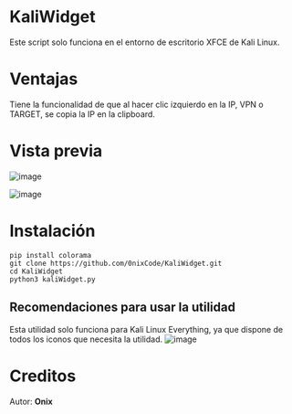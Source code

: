 # KaliWidget

Este script solo funciona en el entorno de escritorio XFCE de Kali Linux.

# Ventajas

Tiene la funcionalidad de que al hacer clic izquierdo en la IP, VPN o TARGET, se copia la IP en la clipboard.

# Vista previa
![image](https://github.com/0nixCode/KaliWidget/assets/31325020/27c90733-a78d-4846-80c8-99468bc954b3)

![image](https://github.com/0nixCode/KaliWidget/assets/31325020/6bc96cf1-fa0c-407f-8d09-f2dc0b37e5af)

# Instalación
```
pip install colorama
git clone https://github.com/0nixCode/KaliWidget.git
cd KaliWidget
python3 kaliWidget.py
```
## Recomendaciones para usar la utilidad
Esta utilidad solo funciona para Kali Linux Everything, ya que dispone de todos los iconos que necesita la utilidad.
![image](https://github.com/0nixCode/KaliWidget/assets/31325020/d3f88cf1-371a-451e-9e67-95514722bd2e)

# Creditos 
Autor: **Onix**
